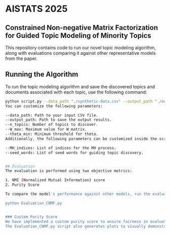 # AISTATS 2025
## Constrained Non-negative Matrix Factorization for Guided Topic Modeling of Minority Topics 


This repository contains code to run our novel topic modeling algorithm, along with evaluations comparing it against other representative models from the paper.

## Running the Algorithm

To run the topic modeling algorithm and save the discovered topics and documents associated with each topic, use the following command:

```bash
python script.py --data_path "./synthetic-data.csv" --output_path "./output.txt" --n_topics 30 --W_max 1e-9 --theta_min 0.4
You can customize the following parameters:

--data_path: Path to your input CSV file.
--output_path: Path to save the output results.
--n_topics: Number of topics to discover.
--W_max: Maximum value for W matrix.
--theta_min: Minimum threshold for theta.
Additionally, the following parameters can be customized inside the script-run.py file:

--MH_indices: List of indices for the MH process.
--seed_words: List of seed words for guiding topic discovery.


## Evaluation
The evaluation is performed using two objective metrics:

1. NMI (Normalized Mutual Information) score
2. Purity Score

To compare the model's performance against other models, run the evaluation script:

python Evaluation_CNMF.py


### Custom Purity Score
We have implemented a custom purity score to ensure fairness in evaluation, particularly when dealing with imbalanced labels. The custom function excludes majority labels and focuses on minority predicted labels. The function is available in Evaluation_CNMF.py as purity_score_filtered. 
The Evaluation_CNMF.py script also generates plots to visually demonstrate model performance and comparisons across metrics.
